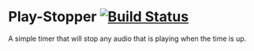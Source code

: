# Play-Stopper [![Build Status](https://travis-ci.org/AquaMorph/Play-Stopper.svg?branch=develop)](https://travis-ci.org/AquaMorph/Play-Stopper)
A simple timer that will stop any audio that is playing when the time is up.
